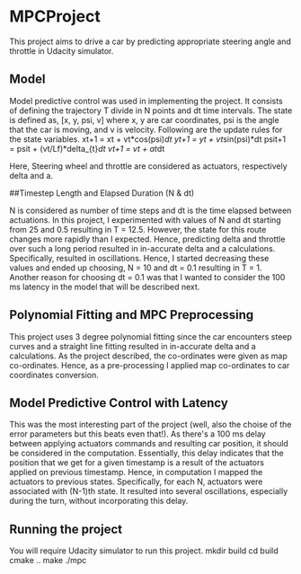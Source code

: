 # MPCProject
This project aims to drive a car by predicting appropriate steering angle and throttle in Udacity simulator.

## Model

Model predictive control was used in implementing the project. It consists of defining the trajectory T divide in N points and dt time intervals.
The state is defined as, [x, y, psi, v] where x, y are car coordinates, psi is the angle that the car is moving, and v is velocity. Following
are the update rules for the state variables.
xt+1 = xt + vt*cos(psi)*dt
yt+1 = yt + vt*sin(psi)*dt
psit+1 = psit + (vt/Lf)*delta_{t}*dt
vt+1 = vt + at*dt 

Here, Steering wheel and throttle are considered as actuators, respectively delta and a.

##Timestep Length and Elapsed Duration (N & dt)

N is considered as number of time steps and dt is the time elapsed between actuations. In this project, I experimented with values of N and dt
starting from 25 and 0.5 resulting in T = 12.5. However, the state for this route changes more rapidly than I expected. Hence, predicting delta and throttle
over such a long period resulted in in-accurate delta and a calculations. Specifically, resulted in oscillations. Hence, I started decreasing these values
and ended up choosing, N = 10 and dt = 0.1 resulting in T = 1. Another reason for choosing dt = 0.1 was that I wanted to consider the 100 ms
latency in the model that will be described next.

## Polynomial Fitting and MPC Preprocessing

This project uses 3 degree polynomial fitting since the car encounters steep curves and a straight line fitting resulted in in-accurate
delta and a calculations. As the project described, the co-ordinates were given as map co-ordinates. Hence, as a pre-processing I applied
map co-ordinates to car coordinates conversion.

## Model Predictive Control with Latency

This was the most interesting part of the project (well, also the choise of the error parameters but this beats even that!).
As there's a 100 ms delay between applying actuators commands and resulting car position, it should be considered in the computation.
Essentially, this delay indicates that the position that we get for a given timestamp is a result of the actuators applied on previous timestamp.
Hence, in computation I mapped the actuators to previous states. Specifically, for each N, actuators were associated with (N-1)th state. It resulted into several oscillations, especially during the turn, without incorporating this delay.

## Running the project
You will require Udacity simulator to run this project.
mkdir build
cd build
cmake ..
make
./mpc
